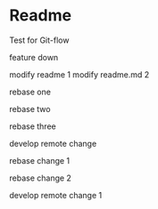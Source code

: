 # Readme

Test for Git-flow

feature down

modify readme 1
modify readme.md 2

rebase one

rebase two

rebase three

develop remote change

rebase change 1

rebase change 2

develop remote change 1

